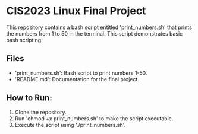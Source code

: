 # CIS2023 Linux Final Project
This repository contains a bash script entitled 'print_numbers.sh' that prints the numbers from 1 to 50 in the terminal. This script demonstrates basic bash scripting.

## Files

- 'print_numbers.sh': Bash script to print numbers 1-50.
- 'README.md': Documentation for the final project.

## How to Run:

1. Clone the repository.
2. Run 'chmod +x print_numbers.sh' to make the script executable.
3. Execute the script using './print_numbers.sh'.
